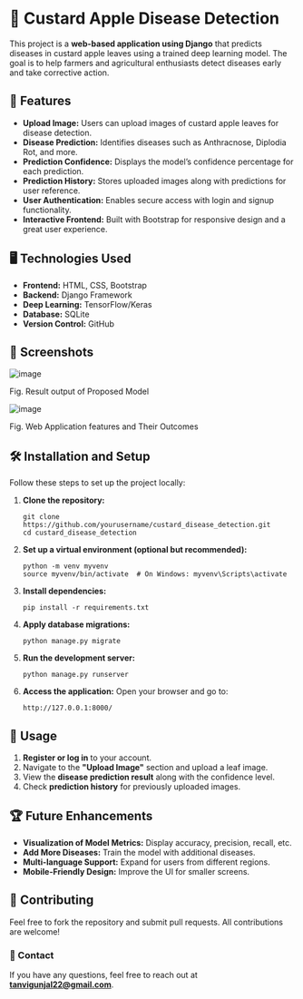 
# 🍏 Custard Apple Disease Detection

This project is a **web-based application using Django** that predicts diseases in custard apple leaves using a trained deep learning model. The goal is to help farmers and agricultural enthusiasts detect diseases early and take corrective action.


## 🚀 Features

- **Upload Image:** Users can upload images of custard apple leaves for disease detection.
- **Disease Prediction:** Identifies diseases such as Anthracnose, Diplodia Rot, and more.
- **Prediction Confidence:** Displays the model’s confidence percentage for each prediction.
- **Prediction History:** Stores uploaded images along with predictions for user reference.
- **User Authentication:** Enables secure access with login and signup functionality.
- **Interactive Frontend:** Built with Bootstrap for responsive design and a great user experience.


## 🖥️ Technologies Used

- **Frontend:** HTML, CSS, Bootstrap  
- **Backend:** Django Framework  
- **Deep Learning:** TensorFlow/Keras  
- **Database:** SQLite  
- **Version Control:** GitHub  


## 📸 Screenshots  
 ![image](https://github.com/user-attachments/assets/de1de3a3-06e4-4ce8-b243-3ab3377e8115)

Fig. Result output of Proposed Model

![image](https://github.com/user-attachments/assets/6b21599f-71eb-4e19-9a49-29d3a4ae8271)

Fig. Web Application features and Their Outcomes


## 🛠️ Installation and Setup

Follow these steps to set up the project locally:

1. **Clone the repository:**  
   ```
   git clone https://github.com/yourusername/custard_disease_detection.git
   cd custard_disease_detection
   ```

2. **Set up a virtual environment (optional but recommended):**  
   ```
   python -m venv myvenv
   source myvenv/bin/activate  # On Windows: myvenv\Scripts\activate
   ```

3. **Install dependencies:**  
   ```
   pip install -r requirements.txt
   ```

4. **Apply database migrations:**  
   ```
   python manage.py migrate
   ```

5. **Run the development server:**  
   ```
   python manage.py runserver
   ```

6. **Access the application:** Open your browser and go to:  
   ```
   http://127.0.0.1:8000/
   ```


## 🧪 Usage

1. **Register or log in** to your account.
2. Navigate to the **"Upload Image"** section and upload a leaf image.
3. View the **disease prediction result** along with the confidence level.
4. Check **prediction history** for previously uploaded images.


## 🏆 Future Enhancements

- **Visualization of Model Metrics:** Display accuracy, precision, recall, etc.
- **Add More Diseases:** Train the model with additional diseases.
- **Multi-language Support:** Expand for users from different regions.
- **Mobile-Friendly Design:** Improve the UI for smaller screens.


## 🤝 Contributing

Feel free to fork the repository and submit pull requests. All contributions are welcome!


### 📧 Contact

If you have any questions, feel free to reach out at **tanvigunjal22@gmail.com**.
